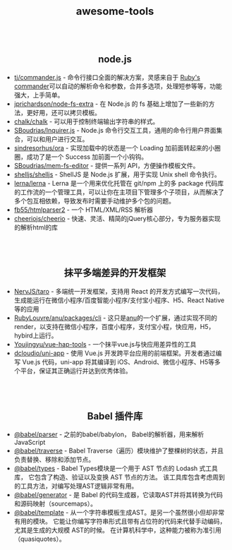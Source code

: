 
<h1 align="center"><sub>awesome-tools</sub></h1>

<br />
<br />
<h2 align="center">node.js</h2>

- [tj/commander.js](https://github.com/tj/commander.js) - 命令行接口全面的解决方案，灵感来自于 [Ruby's commander](https://github.com/commander-rb/commander)可以自动的解析命令和参数，合并多选项，处理短参等等，功能强大，上手简单。
- [jprichardson/node-fs-extra](https://github.com/jprichardson/node-fs-extra) - 在 Node.js 的 fs 基础上增加了一些新的方法，更好用，还可以拷贝模板。
- [chalk/chalk](https://github.com/chalk/chalk) - 可以用于控制终端输出字符串的样式。
- [SBoudrias/Inquirer.js](https://github.com/SBoudrias/Inquirer.js) - Node.js 命令行交互工具，通用的命令行用户界面集合，可以和用户进行交互。
- [sindresorhus/ora](https://github.com/sindresorhus/ora) - 实现加载中的状态是一个 Loading 加前面转起来的小圈圈，成功了是一个 Success 加前面一个小钩钩。
- [SBoudrias/mem-fs-editor](https://github.com/SBoudrias/mem-fs-editor) - 提供一系列 API，方便操作模板文件。
- [shelljs/shelljs](https://github.com/shelljs/shelljs) - ShellJS 是 Node.js 扩展，用于实现 Unix shell 命令执行。
- [lerna/lerna](https://github.com/lerna/lerna) - Lerna 是一个用来优化托管在 git/npm 上的多 package 代码库的工作流的一个管理工具，可以让你在主项目下管理多个子项目，从而解决了多个包互相依赖，导致发布时需要手动维护多个包的问题。
- [fb55/htmlparser2](https://github.com/fb55/htmlparser2) - 一个 HTML/XML/RSS 解析器
- [cheeriojs/cheerio](https://github.com/cheeriojs/cheerio) - 快速、灵活、精简的jQuery核心部分，专为服务器实现的解析html的库

<br />
<br />
<h2 align="center">抹平多端差异的开发框架</h2>

- [NervJS/taro](https://github.com/NervJS/taro) - 多端统一开发框架，支持用 React 的开发方式编写一次代码，生成能运行在微信小程序/百度智能小程序/支付宝小程序、H5、React Native 等的应用
- [RubyLouvre/anu/packages/cli](https://github.com/RubyLouvre/anu/tree/master/packages/cli) - 这只是[anu](https://github.com/RubyLouvre/anu)的一个扩展，通过实现不同的render，以支持在微信小程序，百度小程序，支付宝小程，快应用，H5， hybird上运行。
- [Youjingyu/vue-hap-tools](https://github.com/Youjingyu/vue-hap-tools) - 一个抹平vue.js与快应用差异性的工具
- [dcloudio/uni-app](https://github.com/dcloudio/uni-app) - 使用 Vue.js 开发跨平台应用的前端框架。开发者通过编写 Vue.js 代码，uni-app 将其编译到 iOS、Android、微信小程序、H5等多个平台，保证其正确运行并达到优秀体验。

<br />
<br />
<h2 align="center">Babel 插件库</h2>

- [@babel/parser](https://github.com/babel/babel/tree/master/packages/babel-parser) - 之前的babel/babylon， Babel的解析器，用来解析JavaScript
- [@babel/traverse](https://github.com/babel/babel/tree/master/packages/babel-traverse) - Babel Traverse（遍历）模块维护了整棵树的状态，并且负责替换、移除和添加节点。
- [@babel/types](https://github.com/babel/babel/tree/master/packages/babel-types) - Babel Types模块是一个用于 AST 节点的 Lodash 式工具库， 它包含了构造、验证以及变换 AST 节点的方法。 该工具库包含考虑周到的工具方法，对编写处理AST逻辑非常有用。
- [@babel/generator](https://github.com/babel/babel/tree/master/packages/babel-generator) - 是 Babel 的代码生成器，它读取AST并将其转换为代码和源码映射（sourcemaps）。
- [@babel/template](https://github.com/babel/babel/tree/master/packages/babel-template) - 从一个字符串模板生成AST。是另一个虽然很小但却非常有用的模块。 它能让你编写字符串形式且带有占位符的代码来代替手动编码， 尤其是生成的大规模 AST的时候。 在计算机科学中，这种能力被称为准引用（quasiquotes）。
